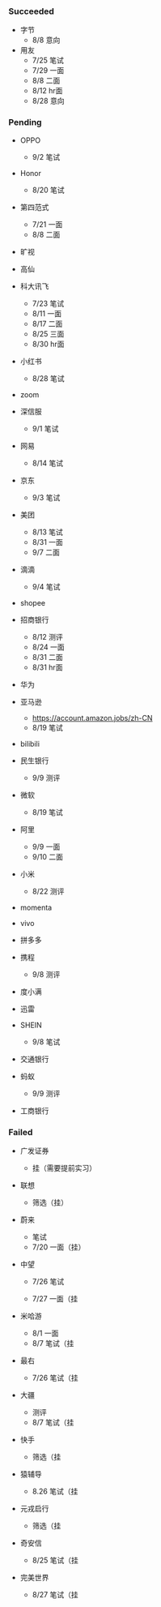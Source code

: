 ### Succeeded

* 字节
  * 8/8 意向
* 用友
  * 7/25 笔试
  * 7/29 一面
  * 8/8 二面
  * 8/12 hr面
  * 8/28 意向

### Pending

* OPPO
  * 9/2 笔试

* Honor
  * 8/20 笔试
* 第四范式

  * 7/21 一面
  * 8/8 二面
* 旷视
* 高仙
* 科大讯飞
  * 7/23 笔试
  * 8/11 一面
  * 8/17 二面
  * 8/25 三面
  * 8/30 hr面
* 小红书
  * 8/28 笔试
* zoom
* 深信服
  * 9/1 笔试

* 网易
  * 8/14 笔试
* 京东
  * 9/3 笔试

* 美团
  * 8/13 笔试
  * 8/31 一面
  * 9/7 二面
* 滴滴
  * 9/4 笔试

* shopee
* 招商银行
  * 8/12 测评
  * 8/24 一面
  * 8/31 二面
  * 8/31 hr面
* 华为
* 亚马逊
  * https://account.amazon.jobs/zh-CN
  * 8/19 笔试
* bilibili
* 民生银行
  * 9/9 测评

* 微软
  * 8/19 笔试
* 阿里
  * 9/9  一面
  * 9/10 二面

* 小米
  * 8/22 测评
* momenta
* vivo
* 拼多多
* 携程
  * 9/8 测评

* 度小满
* 迅雷
* SHEIN

  * 9/8 笔试
* 交通银行
* 蚂蚁
  * 9/9 测评

* 工商银行



### Failed

* 广发证券

  * 挂（需要提前实习）
* 联想
  * 筛选（挂）
* 蔚来

  * 笔试
  * 7/20 一面（挂）
* 中望
  * 7/26 笔试
  
  * 7/27 一面（挂
* 米哈游
  * 8/1 一面
  * 8/7 笔试（挂
* 最右
  * 7/26 笔试（挂
* 大疆
  
  * 测评
  * 8/7 笔试（挂
* 快手
  * 筛选（挂
* 猿辅导
  * 8.26 笔试（挂
* 元戎启行
  * 筛选（挂
* 奇安信
  * 8/25 笔试（挂
* 完美世界
  * 8/27 笔试（挂